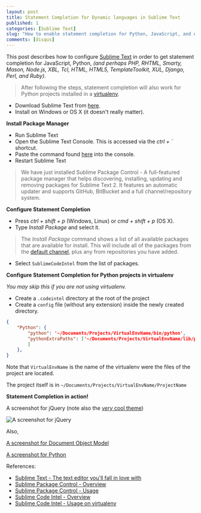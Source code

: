 ```yaml
---
layout: post
title: Statement Completion for Dynamic languages in Sublime Text
published: 1
categories: [Sublime Text]
slug: "How to enable statement completion for Python, JavaScript, and other languages, in Sublime Text."
comments: [disqus]
---
```


This post describes how to configure [Sublime Text](http://www.sublimetext.com/) in order to get statement completion for JavaScript, Python, *(and perhaps PHP, RHTML, Smarty, Mason, Node.js, XBL, Tcl, HTML, HTML5, TemplateToolkit, XUL, Django, Perl, and Ruby)*.

> After following the steps, statement completion will also work for Python projects installed in a [virtualenv](http://www.virtualenv.org/en/latest/index.html#what-it-does).

* Download Sublime Text from [here](http://www.sublimetext.com/2).
* Install on Windows or OS X (it doesn't really matter).

**Install Package Manager**

* Run Sublime Text
* Open the Sublime Text Console. This is accessed via the *ctrl + `* shortcut.
* Paste the command found [here](https://sublime.wbond.net/installation) into the console.
* Restart Sublime Text

> We have just installed Sublime Package Control - A full-featured package manager that helps discovering, installing, updating and removing packages for Sublime Text 2. It features an automatic updater and supports GitHub, BitBucket and a full channel/repository system.

**Configure Statement Completion**

* Press *ctrl + shift + p* (Windows, Linux) or *cmd + shift + p* (OS X).
* Type *Install Package* and select it.

> The *Install Package* command shows a list of all available packages that are available for install. This will include all of the packages from the [default channel](http://wbond.net/sublime_packages/community), plus any from repositories you have added.

* Select `SublimeCodeIntel` from the list of packages.

**Configure Statement Completion for Python projects in virtualenv**

*You may skip this if you are not using virtualenv.*

* Create a `.codeintel` directory at the root of the project
* Create a `config` file (without any extension) inside the newly created directory.

```json
{
    "Python": {
        "python": '~/Documents/Projects/VirtualEnvName/bin/python',
        "pythonExtraPaths": ['~/Documents/Projects/VirtualEnvName/lib/python/site-packages',
        ]
    },
}
```

Note that `VirtualEnvName` is the name of the virtualenv were the files of the project are located.

The project itself is in `~/Documents/Projects/VirtualEnvName/ProjectName`

**Statement Completion in action!**

A screenshot for jQuery (note also the [*very* cool theme](https://github.com/buymeasoda/soda-theme))
<p><img src="http://farm9.staticflickr.com/8357/8397459957_e121e4b04c_o.png" alt="A screenshot for jQuery"/></p>

Also,

<p><a href="http://farm9.staticflickr.com/8076/8398548370_3a313d63d8_o.png" target="_blank">A screenshot for Document Object Model</a></p>
<p><a href="http://farm9.staticflickr.com/8466/8397459947_18d7176364_o.png" target="_blank">A screenshot for Python</a></p>

References:

* [Sublime Text - The text editor you'll fall in love with](http://www.sublimetext.com/)
* [Sublime Package Control - Overview](http://wbond.net/sublime_packages/package_control)
* [Sublime Package Control - Usage](http://wbond.net/sublime_packages/package_control/usage)
* [Sublime Code Intel - Overview](https://github.com/Kronuz/SublimeCodeIntel)
* [Sublime Code Intel - Usage on virtualenv](https://github.com/Kronuz/SublimeCodeIntel/issues/165)